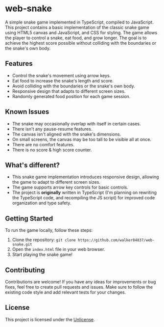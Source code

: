 # web-snake

A simple snake game implemented in TypeScript, compiled to JavaScript. This project contains a basic implementation of the classic snake game using HTML5 canvas and JavaScript, and CSS for styling. The game allows the player to control a snake, eat food, and grow longer. The goal is to achieve the highest score possible without colliding with the boundaries or the snake's own body.

## Features

- Control the snake's movement using arrow keys.
- Eat food to increase the snake's length and score.
- Avoid colliding with the boundaries or the snake's own body.
- Responsive design that adapts to different screen sizes.
- Randomly generated food position for each game session.

## Known Issues

- The snake may occasionally overlap with itself in certain cases.
- There isn't any pause-resume features.
- The canvas isn't aligned with the snake's dimensions.
- On small screens, the canvas may be too tall to be visible all at once.
- There are no comfort features.
- There is no score & high score counter.

## What's different?

- This snake game implementation introduces responsive design, allowing the game to adapt to different screen sizes.
- The game supports arrow key controls for basic controls.
- The project is **originally** written in TypeScript (I'm planning on rewriting the TypeScript code, and recompiling the JS script) for improved code organization and type safety.

## Getting Started

To run the game locally, follow these steps:

1. Clone the repository: `git clone https://github.com/walker84837/web-snake.git`
2. Open the `index.html` file in your web browser.
3. Start playing the snake game!

## Contributing

Contributions are welcome! If you have any ideas for improvements or bug fixes, feel free to create pull requests and issues. Make sure to follow the existing code style and add relevant tests for your changes.

## License

This project is licensed under the [Unlicense](LICENSE).
